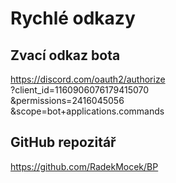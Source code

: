 # Rychlé odkazy

## Zvací odkaz bota

<a href="https://discord.com/oauth2/authorize?client_id=1160906076179415070&permissions=2416045056&scope=bot+applications.commands" target="_blank">https://discord.com/oauth2/authorize<br>?client_id=1160906076179415070<br>&permissions=2416045056<br>&scope=bot+applications.commands</a>

## GitHub repozitář

<a href="https://github.com/RadekMocek/BP" target="_blank">https://github.com/RadekMocek/BP</a>
